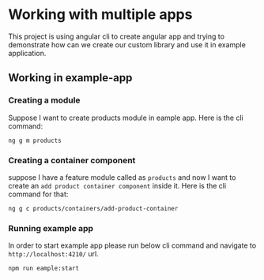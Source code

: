 # Working with multiple apps
This project is using angular cli to create angular app and trying to demonstrate how can we create our custom library and use it in example application.
## Working in example-app
### Creating a module
Suppose I want to create products module in eample app. Here is the cli command:
```
ng g m products
```
### Creating a container component
suppose I have a feature module called as `products` and now I want to create an `add product container component` inside it. Here is the cli command for that:
```
ng g c products/containers/add-product-container 
```
### Running example app

In order to start example app please run below cli command and navigate to `http://localhost:4210/` url.
```
npm run eample:start
```
